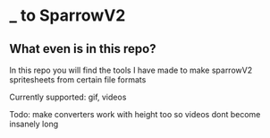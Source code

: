 # _ to SparrowV2

## What even is in this repo?

In this repo you will find the tools I have made to make sparrowV2 spritesheets from certain file formats

Currently supported: gif, videos

Todo: make converters work with height too so videos dont become insanely long
